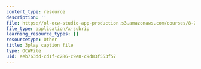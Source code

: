 ```yaml
---
content_type: resource
description: ''
file: https://ol-ocw-studio-app-production.s3.amazonaws.com/courses/8-286-the-early-universe-fall-2013/eeb763ddcd1fc286c9e8c9d83f553f57_moyD_yeviMY.srt
file_type: application/x-subrip
learning_resource_types: []
resourcetype: Other
title: 3play caption file
type: OCWFile
uid: eeb763dd-cd1f-c286-c9e8-c9d83f553f57
---
```

